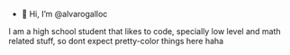 - 👋 Hi, I’m @alvarogalloc

I am a high school student that likes to code, specially low level and math related stuff, so dont expect pretty-color things here haha

<!---
alvarogalloc/alvarogalloc is a ✨ special ✨ repository because its `README.md` (this file) appears on your GitHub profile.
You can click the Preview link to take a look at your changes.
--->
